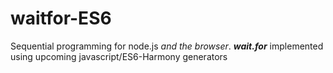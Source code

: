 waitfor-ES6
===========

Sequential programming for node.js *and the browser*.  ***wait.for*** implemented using upcoming javascript/ES6-Harmony generators
